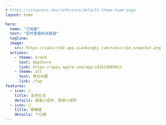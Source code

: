 ```yaml
---
# https://vitepress.dev/reference/default-theme-home-page
layout: home

hero:
  name: "订阅酱"
  text: "实时查看粉丝数据"
  tagline: 
  image:
    src: https://subscribe.app.xiaobingkj.com/subscribe_snapshot.png
  actions:
    - theme: brand
      text: AppStore
      link: https://apps.apple.com/app/id1619889012
    - theme: alt
      text: 常见问题
      link: /faq
features:
  - icon: 📲
    title: 支持方式
    details: 桌面小组件、锁屏小组件
  - icon: 📶
    title: 精确值
    details: 个位数
---
```


